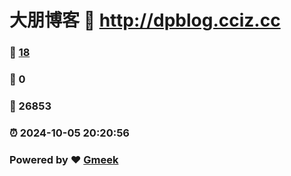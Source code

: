 # 大朋博客 :link: http://dpblog.cciz.cc 
### :page_facing_up: [18](http://dpblog.cciz.cc/tag.html) 
### :speech_balloon: 0 
### :hibiscus: 26853 
### :alarm_clock: 2024-10-05 20:20:56 
### Powered by :heart: [Gmeek](https://github.com/Meekdai/Gmeek)
